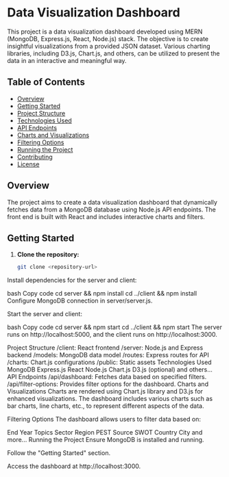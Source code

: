 # Data Visualization Dashboard

This project is a data visualization dashboard developed using MERN (MongoDB, Express.js, React, Node.js) stack. The objective is to create insightful visualizations from a provided JSON dataset. Various charting libraries, including D3.js, Chart.js, and others, can be utilized to present the data in an interactive and meaningful way.

## Table of Contents

- [Overview](#overview)
- [Getting Started](#getting-started)
- [Project Structure](#project-structure)
- [Technologies Used](#technologies-used)
- [API Endpoints](#api-endpoints)
- [Charts and Visualizations](#charts-and-visualizations)
- [Filtering Options](#filtering-options)
- [Running the Project](#running-the-project)
- [Contributing](#contributing)
- [License](#license)

## Overview

The project aims to create a data visualization dashboard that dynamically fetches data from a MongoDB database using Node.js API endpoints. The front end is built with React and includes interactive charts and filters.

## Getting Started

1. **Clone the repository:**

   ```bash
   git clone <repository-url>
Install dependencies for the server and client:

bash
Copy code
cd server && npm install
cd ../client && npm install
Configure MongoDB connection in server/server.js.

Start the server and client:

bash
Copy code
cd server && npm start
cd ../client && npm start
The server runs on http://localhost:5000, and the client runs on http://localhost:3000.

Project Structure
/client: React frontend
/server: Node.js and Express backend
/models: MongoDB data model
/routes: Express routes for API
/charts: Chart.js configurations
/public: Static assets
Technologies Used
MongoDB
Express.js
React
Node.js
Chart.js
D3.js (optional)
and others...
API Endpoints
/api/dashboard: Fetches data based on specified filters.
/api/filter-options: Provides filter options for the dashboard.
Charts and Visualizations
Charts are rendered using Chart.js library and D3.js for enhanced visualizations. The dashboard includes various charts such as bar charts, line charts, etc., to represent different aspects of the data.

Filtering Options
The dashboard allows users to filter data based on:

End Year
Topics
Sector
Region
PEST
Source
SWOT
Country
City
and more...
Running the Project
Ensure MongoDB is installed and running.

Follow the "Getting Started" section.

Access the dashboard at http://localhost:3000.
